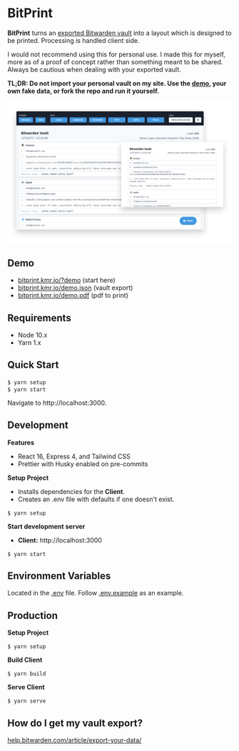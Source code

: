 # BitPrint

**BitPrint** turns an [exported Bitwarden vault](https://help.bitwarden.com/article/export-your-data/) into a layout which is designed to be printed. Processing is handled client side.

I would not recommend using this for personal use. I made this for myself, more as of a proof of concept rather than something meant to be shared. Always be cautious when dealing with your exported vault.

**TL;DR: Do not import your personal vault on my site. Use the [demo](https://bitprint.kmr.io/?demo), your own fake data, or fork the repo and run it yourself.**

![Screenshot](.github/screenshot.png)

## Demo

- [bitprint.kmr.io/?demo](https://bitprint.kmr.io/?demo) (start here)
- [bitprint.kmr.io/demo.json](https://bitprint.kmr.io/demo.json) (vault export)
- [bitprint.kmr.io/demo.pdf](https://bitprint.kmr.io/demo.pdf) (pdf to print)

## Requirements

- Node 10.x
- Yarn 1.x

## Quick Start

```
$ yarn setup
$ yarn start
```

Navigate to http://localhost:3000.

## Development

**Features**

- React 16, Express 4, and Tailwind CSS
- Prettier with Husky enabled on pre-commits

**Setup Project**

- Installs dependencies for the **Client**.
- Creates an .env file with defaults if one doesn't exist.

```
$ yarn setup
```

**Start development server**

- **Client:** http://localhost:3000

```
$ yarn start
```

## Environment Variables

Located in the [.env](.env) file. Follow [.env.example](.env.example) as an example.

## Production

**Setup Project**

```
$ yarn setup
```

**Build Client**

```
$ yarn build
```

**Serve Client**

```
$ yarn serve
```

## How do I get my vault export?

[help.bitwarden.com/article/export-your-data/](https://help.bitwarden.com/article/export-your-data/)
